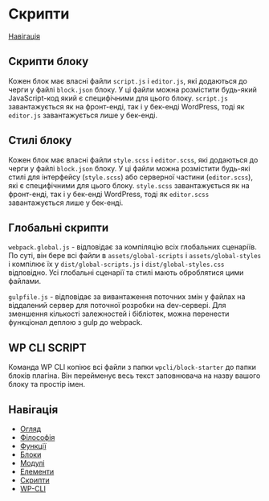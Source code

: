 # Скрипти

[Навігація](#documentation-navigation)

## Скрипти блоку

Кожен блок має власні файли `script.js` і `editor.js`, які додаються до черги у файлі `block.json` блоку. У ці файли можна розмістити будь-який JavaScript-код який є специфічними для цього блоку. `script.js` завантажується як на фронт-енді, так і у бек-енді WordPress, тоді як `editor.js` завантажується лише у бек-енді.

## Стилі блоку

Кожен блок має власні файли `style.scss` і `editor.scss`, які додаються до черги у файлі `block.json` блоку. У ці файли можна розмістити будь-які стилі для інтерфейсу (`style.scss`) або серверної частини (`editor.scss`), які є специфічними для цього блоку. `style.scss` завантажується як на фронт-енді, так і у бек-енді WordPress, тоді як `editor.scss` завантажується лише у бек-енді.

## Глобальні скрипти

`webpack.global.js` - відповідає за компіляцію всіх глобальних сценаріїв. По суті, він бере всі файли в `assets/global-scripts` і `assets/global-styles` і компілює їх у `dist/global-scripts.js` і `dist/global-styles.css` відповідно. Усі глобальні сценарії та стилі мають оброблятися цими файлами.

`gulpfile.js` - відповідає за вивантаження поточних змін у файлах на віддалений сервер для поточної розробки на dev-сервері. Для зменшення кількості залежностей і бібліотек, можна перенести функціонал деплою з gulp до webpack.

## WP CLI SCRIPT

Команда WP CLI копіює всі файли з папки `wpcli/block-starter` до папки блоків плагіна. Він перейменує весь текст заповнювача на назву вашого блоку та простір імен.

## Навігація

-   [Огляд](Home.md)
-   [Філософія](Philosophy.md)
-   [Функції](Functions.md)
-   [Блоки](Blocks.md)
-   [Модулі](Modules.md)
-   [Елементи](Elements.md)
-   [Скрипти](Scripts.md)
-   [WP-CLI](WP-CLI.md)
